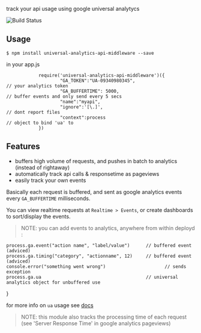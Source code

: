 track your api usage using google universal analytycs 

![Build Status](https://travis-ci.org/--js.svg?branch=master)

## Usage

    $ npm install universal-analytics-api-middleware --save

in your app.js

                require('universal-analytics-api-middleware')({
                        "GA_TOKEN":"UA-09340980345",                     // your analytics token
                        "GA_BUFFERTIME": 5000,                           // buffer events and only send every 5 secs
                        "name":"myapi", 
                        "ignore":'[\.]',                                 // dont report files
                        "context":process                                // object to bind 'ua' to
                })


## Features

* buffers high volume of requests, and pushes in batch to analytics (instead of rightaway)
* automatically track api calls & responsetime as pageviews
* easily track your own events

Basically each request is buffered, and sent as google analytics events every `GA_BUFFERTIME` milliseconds.

You can view realtime requests at `Realtime > Events`,  or create dashboards to sort/display the events.

> NOTE: you can add events to analytics,  anywhere from within deployd :

    process.ga.event("action name", "label/value")      // buffered event (adviced)
    process.ga.timing("category", "actionname", 12)     // buffered event (adviced)
    console.error("something went wrong")                      // sends exception 
    process.ga.ua                                       // universal analytics object for unbuffered use 

}

for more info on `ua` usage see [docs](https://npmjs.org/package/universal-analytics)

> NOTE: this module also tracks the processing time of each request (see 'Server Response Time' in google analytics pageviews)
